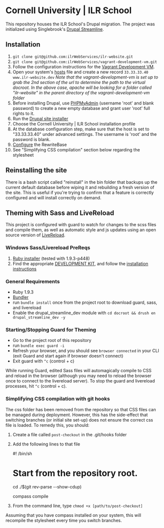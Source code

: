 # Cornell University | ILR School

This repository houses the ILR School's Drupal migration. The project was initialized using Singlebrook's [Drupal Streamline](https://github.com/singlebrook/drupal_streamline).

## Installation

  1. `git clone git@github.com:ilrWebServices/ilr-website.git`
  2. `git clone git@github.com:ilrWebServices/vagrant-development-vm.git`
  3. Follow the configuration instructions for the [Vagrant Development VM](https://github.com/ilrWebServices/vagrant-development-vm).
  4. Open your system's [hosts](http://www.howtogeek.com/howto/27350/beginner-geek-how-to-edit-your-hosts-file/) file and create a new record `33.33.33.40    www.ilr-website.dev` *Note that the vagrant-development-vm is set up to grab the 2nd section of the url to determine the path to the virtual docroot. In the above case, apache will be looking for a folder called "ilr-website" in the parent directory of the vagrant-development-vm folder*
  5. Before installing Drupal, use [PHPMyAdmin](http://33.33.33.40/phpmyadmin) (username 'root' and blank password) to create a new empty database and grant user 'root' full rights to it.
  6. Run the [Drupal site installer](http://www.ilr-website.dev/install.php)
  7. Choose the Cornell University | ILR School installation profile
  8. At the database configuration step, make sure that the host is set to "33.33.33.40" under advanced settings. The username is 'root' and the password is blank.
  9. [Configure](/docs/rewrites.md) the RewriteBase
  10. See "Simplifying CSS compilation" section below regarding the stylesheet

## Reinstalling the site

There is a bash script called "reinstall" in the bin folder that backups up the current default database before wiping it and rebuilding a fresh version of the site. This is useful if you're trying to confirm that a feature is correctly configured and will install correctly on demand.

## Theming with Sass and LiveReload
This project is configured with guard to watch for changes to the scss files and compile them, as well as automatic style and js updates using an open source version of [LiveReload](http://livereload.com/).

### Windows Sass/Livereload PreReqs

  1. [Ruby installer](http://rubyinstaller.org/) (tested with 1.9.3-p448)
  2. Find the appropriate [DEVELOPMENT KIT](http://rubyinstaller.org/downloads/), and follow the [installation instructions](https://github.com/oneclick/rubyinstaller/wiki/Development-Kit)

### General Requirements

  - Ruby 1.9.3
  - [Bundler](http://bundler.io/)
  - run `bundle install` once from the project root to download guard, sass, and livereload
  - Enable the drupal_streamline_dev module with `cd docroot && drush en drupal_streamline_dev -y`

### Starting/Stopping Guard for Theming

  - Go to the project root of this repository
  - run `bundle exec guard -i`
  - Refresh your browser, and you should see `browser connected` in your CLI (exit Guard and start again if browser doesn't connect)
  - Exit guard with `^c` (control + c)

While running Guard, edited Sass files will automagically compile to CSS and reload in the browser (although you may need to reload the browser once to connect to the livereload server). To stop the guard and livereload processes, hit `^c` (control + c).

### Simplifying CSS compilation with git hooks
The css folder has been removed from the repository so that CSS files can be managed during deployment. However, this has the side-effect that switching branches (or initial site set-up) does not ensure the correct css file is loaded. To remedy this, you should:

  1. Create a file called `post-checkout` in the .git/hooks folder
  2. Add the following lines to that file

        #! /bin/sh

        # Start from the repository root.
        cd ./$(git rev-parse --show-cdup)

        compass compile

  3. From the command line, type `chmod +x [path/to/post-checkout]`

Assuming that you have compass installed on your system, this will recompile the stylesheet every time you switch branches.
